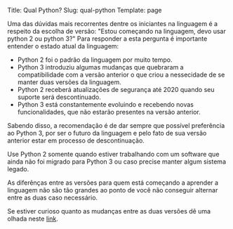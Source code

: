 Title: Qual Python?
Slug: qual-python
Template: page

Uma das dúvidas mais recorrentes dentre os iniciantes na linguagem é a respeito da escolha de versão: "Estou começando na linguagem, devo usar python 2 ou python 3?" Para responder a esta pergunta é importante entender o estado atual da linguagem:

- Python 2 foi o padrão da linguagem por muito tempo.
- Python 3 introduziu algumas mudanças que quebraram a compatibilidade com a versão anterior o que criou a nessecidade de se manter duas versões da linguagem.
- Python 2 receberá atualizações de segurança até 2020 quando seu suporte será descontinuado.
- Python 3 está constantemente evoluindo e recebendo novas funcionalidades, que não estarão presentes na versão anterior.

Sabendo disso, a recomendação é de dar sempre que possível preferência ao Python 3, por ser o futuro da linguagem e pelo fato de sua versão anterior estar em processo de descontinuação.

Use Python 2 somente quando estiver trabalhando com um software que ainda não foi migrado para Python 3 ou caso precise manter algum sistema legado.

As diferênças entre as versões para quem está começando a aprender a linguagem não são tão grandes ao ponto de você não conseguir alternar entre as duas caso necessário.

Se estiver curioso quanto as mudanças entre as duas versões dê uma olhada neste [link](https://docs.python.org/3.0/whatsnew/3.0.html).
